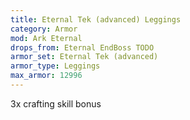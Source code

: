```yaml
---
title: Eternal Tek (advanced) Leggings
category: Armor
mod: Ark Eternal
drops_from: Eternal EndBoss TODO
armor_set: Eternal Tek (advanced)
armor_type: Leggings
max_armor: 12996
---
```


3x crafting skill bonus